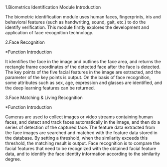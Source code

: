 1.Biometrics Identification Module Introduction

  The biometric identification module uses human faces, fingerprints, iris and behavioral features (such as handwriting, sound, gait, etc.) to  do the identify verification. This module firstly explores the development and application of face recognition technology.

2.Face Recognition 

*Function Introduction

  It identifies the face in the image and outlines the face area, and returns the rectangle frame coordinates of the detected face after the face is detected. The key points of the five facial features in the image are extracted, and the parameter of the key points is output. On the basis of face recognition, some attributes such as sex, age, expression and glasses are identified, and the deep learning features can be returned.

3.Face Matching & Living Recognition

*Function Introduction

  Cameras are used to collect images or video streams containing human faces, and detect and track faces automatically in the image, and then do a series of detection of the captured face. The feature data extracted from the face images are searched and matched with the feature data stored in the database. By setting a threshold, when the similarity exceeds this threshold, the matching result is output. Face recognition is to compare the facial features that need to be recognized with the obtained facial feature data, and to identify the face identity information according to the similarity degree.
